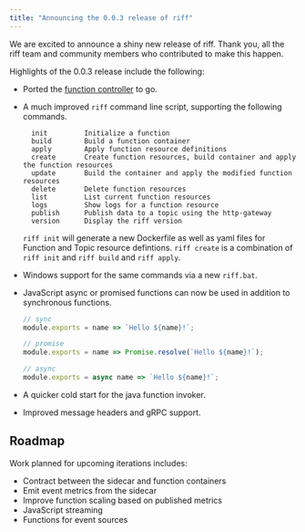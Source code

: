 ```yaml
---
title: "Announcing the 0.0.3 release of riff"
---
```


We are excited to announce a shiny new release of riff. Thank you, all the riff team and community members
who contributed to make this happen.

Highlights of the 0.0.3 release include the following:

- Ported the [function controller](https://github.com/projectriff/riff/tree/master/function-controller) to go.

- A much improved `riff` command line script, supporting the following commands.
  ```
    init         Initialize a function
    build        Build a function container
    apply        Apply function resource definitions
    create       Create function resources, build container and apply the function resources
    update       Build the container and apply the modified function resources
    delete       Delete function resources
    list         List current function resources
    logs         Show logs for a function resource
    publish      Publish data to a topic using the http-gateway
    version      Display the riff version
  ``` 
  `riff init` will generate a new Dockerfile as well as yaml files for Function and Topic
  resource defintions. `riff create` is a combination of `riff init` and `riff build` and `riff apply`.

- Windows support for the same commands via a new `riff.bat`.

- JavaScript async or promised functions can now be used in addition to synchronous functions.
  ```js
  // sync
  module.exports = name => `Hello ${name}!`;

  // promise
  module.exports = name => Promise.resolve(`Hello ${name}!`);

  // async
  module.exports = async name => `Hello ${name}!`;
  ```

- A quicker cold start for the java function invoker.

- Improved message headers and gRPC support.

## Roadmap

Work planned for upcoming iterations includes:
- Contract between the sidecar and function containers
- Emit event metrics from the sidecar
- Improve function scaling based on published metrics
- JavaScript streaming
- Functions for event sources